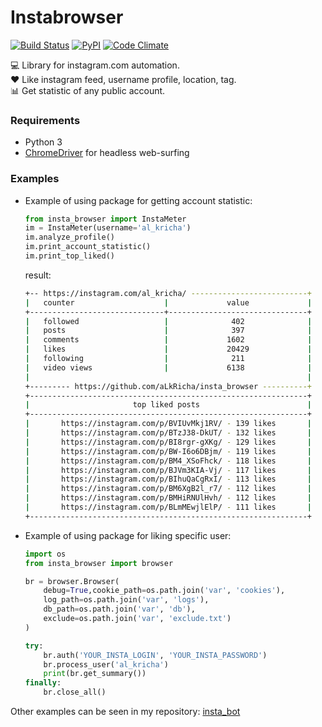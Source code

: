 # Instabrowser
[![Build Status](https://travis-ci.org/aLkRicha/insta_browser.svg?branch=master)](https://travis-ci.org/aLkRicha/insta_browser)
[![PyPI](https://img.shields.io/pypi/v/insta_browser.svg)](https://pypi.org/pypi/insta_browser)
[![Code Climate](https://img.shields.io/codeclimate/github/aLkRicha/insta_browser.svg)](https://codeclimate.com/github/aLkRicha/insta_browser)

💻 Library for instagram.com automation.  
♥️ Like instagram feed, username profile, location, tag.  
📊 Get statistic of any public account.

### Requirements
* Python 3
* [ChromeDriver](https://sites.google.com/a/chromium.org/chromedriver/downloads) for headless web-surfing


### Examples
* Example of using package for getting account statistic:

    ```python
    from insta_browser import InstaMeter   
    im = InstaMeter(username='al_kricha')   
    im.analyze_profile()   
    im.print_account_statistic()
    im.print_top_liked()   
    ```

    result:
    
    ```bash
    +-- https://instagram.com/al_kricha/ --------------------------+
    |   counter                    |             value             |
    +------------------------------+-------------------------------+
    |   followed                   |              402              |
    |   posts                      |              397              |
    |   comments                   |             1602              |
    |   likes                      |             20429             |
    |   following                  |              211              |
    |   video views                |             6138              |
    |                                                              |
    +--------- https://github.com/aLkRicha/insta_browser ----------+
    +--------------------------------------------------------------+
    |                       top liked posts                        |
    +--------------------------------------------------------------+
    |       https://instagram.com/p/BVIUvMkj1RV/ - 139 likes       |
    |       https://instagram.com/p/BTzJ38-DkUT/ - 132 likes       |
    |       https://instagram.com/p/BI8rgr-gXKg/ - 129 likes       |
    |       https://instagram.com/p/BW-I6o6DBjm/ - 119 likes       |
    |       https://instagram.com/p/BM4_XSoFhck/ - 118 likes       |
    |       https://instagram.com/p/BJVm3KIA-Vj/ - 117 likes       |
    |       https://instagram.com/p/BIhuQaCgRxI/ - 113 likes       |
    |       https://instagram.com/p/BM6XgB2l_r7/ - 112 likes       |
    |       https://instagram.com/p/BMHiRNUlHvh/ - 112 likes       |
    |       https://instagram.com/p/BLmMEwjlElP/ - 111 likes       |
    +--------------------------------------------------------------+
    ```

* Example of using package for liking specific user:

    ```python
    import os
    from insta_browser import browser

    br = browser.Browser(
        debug=True,cookie_path=os.path.join('var', 'cookies'),
        log_path=os.path.join('var', 'logs'),
        db_path=os.path.join('var', 'db'),
        exclude=os.path.join('var', 'exclude.txt')
    )

    try:
        br.auth('YOUR_INSTA_LOGIN', 'YOUR_INSTA_PASSWORD')
        br.process_user('al_kricha')
        print(br.get_summary())
    finally:
        br.close_all()

    ```

Other examples can be seen in my repository: [insta_bot](https://github.com/aLkRicha/insta_bot)
